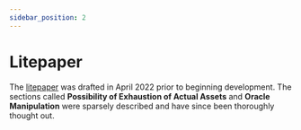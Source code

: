 ```yaml
---
sidebar_position: 2
---
```


# Litepaper

The [litepaper](./assets/AmmalgamLitepaper.pdf) was drafted in April 2022 prior to beginning development. The sections called **Possibility of Exhaustion of Actual Assets** and **Oracle Manipulation** were sparsely described and have since been thoroughly thought out. 
